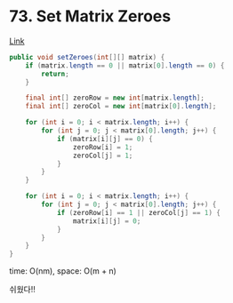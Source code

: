 # 73. Set Matrix Zeroes

[Link](https://leetcode.com/problems/set-matrix-zeroes/)

```java
public void setZeroes(int[][] matrix) {
    if (matrix.length == 0 || matrix[0].length == 0) {
        return;
    }

    final int[] zeroRow = new int[matrix.length];
    final int[] zeroCol = new int[matrix[0].length];

    for (int i = 0; i < matrix.length; i++) {
        for (int j = 0; j < matrix[0].length; j++) {
            if (matrix[i][j] == 0) {
                zeroRow[i] = 1;
                zeroCol[j] = 1;
            }
        }
    }

    for (int i = 0; i < matrix.length; i++) {
        for (int j = 0; j < matrix[0].length; j++) {
            if (zeroRow[i] == 1 || zeroCol[j] == 1) {
                matrix[i][j] = 0;
            }
        }
    }
}
```

time: O(nm), space: O(m + n)

쉬웠다!!